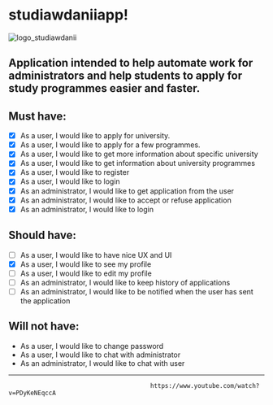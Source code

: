 # studiawdaniiapp!

![logo_studiawdanii](https://user-images.githubusercontent.com/57730002/119052546-6cd0f580-b9cd-11eb-9ecb-cc8f47224dd1.png)

## Application intended to help automate work for administrators and help students to apply for study programmes easier and faster. 

## Must have:
- [x] As a user, I would like to apply for university.
- [x] As a user, I would like to apply for a few programmes.
- [x] As a user, I would like to get more information about specific university
- [x] As a user, I would like to get information about university programmes
- [x] As a user, I would like to register 
- [x] As a user, I would like to login
- [x] As an administrator, I would like to get application from the user
- [x] As an administrator, I would like to accept or refuse application
- [x] As an administrator, I would like to login

## Should have:
- [ ] As a user, I would like to have nice UX and UI
- [x] As a user, I would like to see my profile
- [ ] As a user, I would like to edit my profile
- [ ] As an administrator, I would like to keep history of applications
- [ ] As an administrator, I would like to be notified when the user has sent the application

## Will not have:
- As a user, I would like to change password
- As a user, I would like to chat with administrator
- As an administrator, I would like to chat with user

-------------------------------------------------------------------------------------------------------------------------------
                                           https://www.youtube.com/watch?v=PDyKeNEqccA
